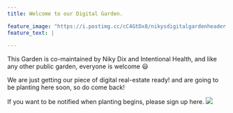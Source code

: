 ```yaml
---
title: Welcome to our Digital Garden. 

feature_image: "https://i.postimg.cc/cC4GtDx8/nikysdigitalgardenheader.png"
feature_text: |
  
---
```

This Garden is co-maintained by Niky Dix and Intentional Health, and like any other public garden, everyone is welcome 😃 

We are just getting our piece of digital real-estate ready! and are going to be planting here soon, so do come back!  

If you want to be notified when planting begins, please sign up here.
![](https://i.postimg.cc/3NQVwCkq/Sowing-a-seed-vector.png)